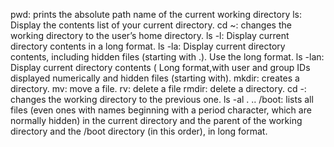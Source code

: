 pwd: prints the absolute path name of the current working directory
ls: Display the contents list of your current directory.
cd ~: changes the working directory to the user’s home directory.
ls -l: Display current directory contents in a long format.
ls -la: Display current directory contents, including hidden files (starting with .). Use the long format.
ls -lan: Display current directory contents ( Long format,with user and group IDs displayed numerically and hidden files (starting with).
mkdir: creates a directory.
mv: move a file.
rv: delete a file
rmdir: delete a directory.
cd -: changes the working directory to the previous one.
ls -al . .. /boot: lists all files (even ones with names beginning with a period character, which are normally hidden) in the current directory and the parent of the working directory and the /boot directory (in this order), in long format.
